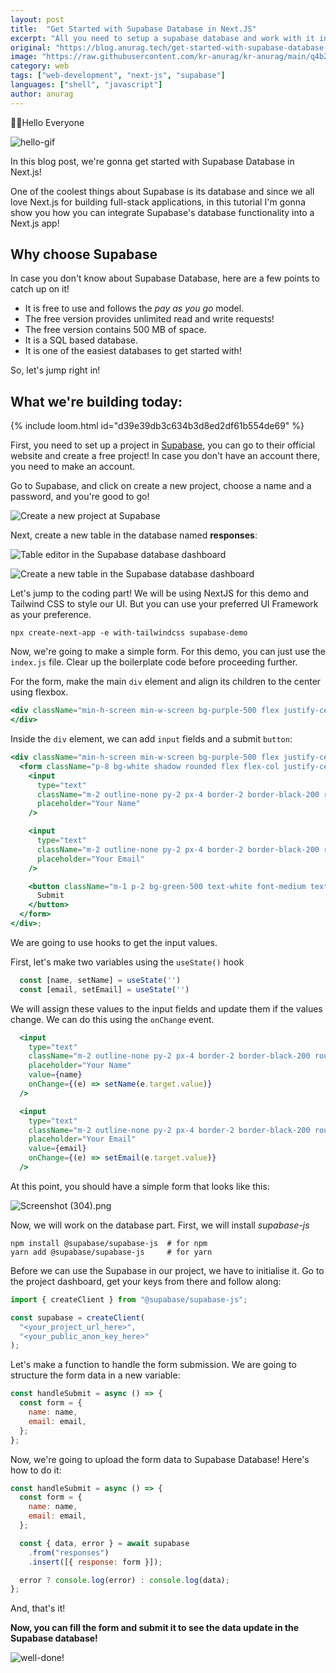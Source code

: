 ```yaml
---
layout: post
title:  "Get Started with Supabase Database in Next.JS"
excerpt: "All you need to setup a supabase database and work with it in Next.JS!"
original: "https://blog.anurag.tech/get-started-with-supabase-database-in-nextjs"
image: "https://raw.githubusercontent.com/kr-anurag/kr-anurag/main/q4bZT4PyR.jpg"
category: web
tags: ["web-development", "next-js", "supabase"]
languages: ["shell", "javascript"]
author: anurag
---
```



🙋‍♂️Hello Everyone

![hello-gif](https://media.giphy.com/media/Nx0rz3jtxtEre/giphy.gif)

In this blog post, we're gonna get started with Supabase Database in Next.js!

One of the coolest things about Supabase is its database and since we all love Next.js for building full-stack applications, in this tutorial I'm gonna show you how you can integrate Supabase's database functionality into a Next.js app!

## Why choose Supabase

In case you don't know about Supabase Database, here are a few points to catch up on it!

- It is free to use and follows the *pay as you go* model.
- The free version provides unlimited read and write requests!
- The free version contains 500 MB of space.
- It is a SQL based database.
- It is one of the easiest databases to get started with!

So, let's jump right in!

## What we're building today:

{% include loom.html id="d39e39db3c634b3d8ed2df61b554de69" %}

First, you need to set up a project in [Supabase](https://supabase.io/), you can go to their official website and create a free project! In case you don't have an account there, you need to make an account.

Go to Supabase, and click on create a new project, choose a name and a password, and you're good to go!

![Create a new project at Supabase](https://cdn.hashnode.com/res/hashnode/image/upload/v1638968211764/oCcXRuJLU.png)

Next, create a new table in the database named **responses**:

![Table editor in the Supabase database dashboard](https://cdn.hashnode.com/res/hashnode/image/upload/v1638970345348/cit4t6yG2.png)

![Create a new table in the Supabase database dashboard](https://cdn.hashnode.com/res/hashnode/image/upload/v1638970419288/_mdgg2ZU6.png)

Let's jump to the coding part! We will be using NextJS for this demo and Tailwind CSS to style our UI. But you can use your preferred UI Framework as your preference.

```shell
npx create-next-app -e with-tailwindcss supabase-demo
``` 

Now, we're going to make a simple form. For this demo, you can just use the `index.js` file. Clear up the boilerplate code before proceeding further.

For the form, make the main `div` element and align its children to the center using flexbox.

```jsx
<div className="min-h-screen min-w-screen bg-purple-500 flex justify-center items-center">
</div>
``` 

Inside the `div` element, we can add `input` fields and a submit `button`:


```jsx
<div className="min-h-screen min-w-screen bg-purple-500 flex justify-center items-center">
  <form className="p-8 bg-white shadow rounded flex flex-col justify-center items-center">
    <input
      type="text"
      className="m-2 outline-none py-2 px-4 border-2 border-black-200 rounded focus:border-blue-400 text-black-300 text-xl"
      placeholder="Your Name"
    />

    <input
      type="text"
      className="m-2 outline-none py-2 px-4 border-2 border-black-200 rounded focus:border-blue-400 text-black-300 text-xl"
      placeholder="Your Email"
    />

    <button className="m-1 p-2 bg-green-500 text-white font-medium text-xl grid place-items-center rounded">
      Submit
    </button>
  </form>
</div>;
``` 

We are going to use hooks to get the input values.

First, let's make two variables using the `useState()` hook

```jsx
  const [name, setName] = useState('')
  const [email, setEmail] = useState('')
``` 

We will assign these values to the input fields and update them if the values change. We can do this using the `onChange` event.

```jsx
  <input
    type="text"
    className="m-2 outline-none py-2 px-4 border-2 border-black-200 rounded focus:border-blue-400 text-black-300 text-xl"
    placeholder="Your Name"
    value={name}
    onChange={(e) => setName(e.target.value)}
  />

  <input
    type="text"
    className="m-2 outline-none py-2 px-4 border-2 border-black-200 rounded focus:border-blue-400 text-black-300 text-xl"
    placeholder="Your Email"
    value={email}
    onChange={(e) => setEmail(e.target.value)}
  />
``` 

At this point, you should have a simple form that looks like this:

![Screenshot (304).png](https://cdn.hashnode.com/res/hashnode/image/upload/v1639054552792/fcufKw4gE.png)

Now, we will work on the database part. First, we will install *supabase-js* 

```shell
npm install @supabase/supabase-js  # for npm
yarn add @supabase/supabase-js     # for yarn
``` 

Before we can use the Supabase in our project, we have to initialise it. Go to the project dashboard, get your keys from there and follow along:

```jsx
import { createClient } from "@supabase/supabase-js";

const supabase = createClient(
  "<your_project_url_here>",
  "<your_public_anon_key_here>"
);

``` 

Let's make a function to handle the form submission. We are going to structure the form data in a new variable:

```jsx
const handleSubmit = async () => {
  const form = {
    name: name,
    email: email,
  };
};

``` 

Now, we're going to upload the form data to Supabase Database! Here's how to do it:

```jsx
const handleSubmit = async () => {
  const form = {
    name: name,
    email: email,
  };

  const { data, error } = await supabase
    .from("responses")
    .insert([{ response: form }]);

  error ? console.log(error) : console.log(data);
};

``` 

And, that's it!

**Now, you can fill the form and submit it to see the data update in the Supabase database!**

![well-done!](https://media.giphy.com/media/11F0d3IVhQbreE/giphy.gif)
